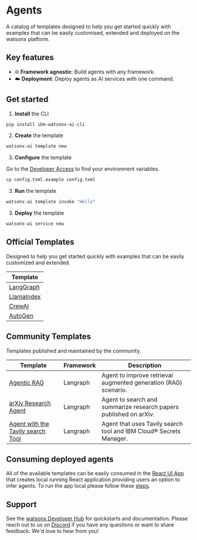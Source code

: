 # Agents

A catalog of templates designed to help you get started quickly with examples that can be easily customised, extended and deployed on the watsonx platform.

## Key features

- 🌐 **Framework agnostic**: Build agents with any framework.
- ☁️ **Deployment**: Deploy agents as AI services with one command.

## Get started

1. **Install** the CLI 

```bash
pip install ibm-watsonx-ai-cli
```

2. **Create** the template

```bash
watsonx-ai template new
```

3. **Configure** the template

Go to the [Developer Access](https://dataplatform.cloud.ibm.com/developer-access) to find your environment variables.

```bash
cp config.toml.example config.toml
```

3. **Run** the template

```bash
watsonx-ai template invoke "Hello"
```

3. **Deploy** the template

```bash
watsonx-ai service new
```

## Official Templates

Designed to help you get started quickly with examples that can be easily customized and extended.

| Template                 | 
| ------------------------ |
| [LangGraph](./base/langgraph-react-agent/) |
| [LlamaIndex](./base/llamaindex-websearch-agent/) |
| [CrewAI](./base/crewai-websearch-agent/) |
| [AutoGen](./base/autogen-agent/) |

## Community Templates

Templates published and maintained by the community.

| Template                                            | Framework | Description                                                       |
| --------------------------------------------------- | --------- | ----------------------------------------------------------------- |
| [Agentic RAG](./community/langgraph-agentic-rag/) | Langraph  | Agent to improve retrieval augmented generation (RAG) scenario. |
| [arXiv Research Agent](./community/langgraph-arxiv-research/) | Langraph  | Agent to search and summarize research papers published on arXiv. |
| [Agent with the Tavily search Tool](./community/langgraph-tavily-tool/) | Langraph  | Agent that uses Tavily search tool and IBM Cloud® Secrets Manager.   |

## Consuming deployed agents

All of the available templates can be easily consumed in the [React UI App](../apps/nextjs-carbon-react-ui/) that creates local running React application providing users an option to infer agents. To run the app local please follow these [steps](../apps/nextjs-carbon-react-ui/README.md).

## Support

See the [watsonx Developer Hub](https://ibm.com/watsonx/developer) for quickstarts and documentation. Please reach out to us on [Discord](https://ibm.biz/wx-discord) if you have any questions or want to share feedback. We'd love to hear from you!
